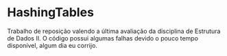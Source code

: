 ﻿# HashingTables
Trabalho de reposição valendo a última avaliação da disciplina de Estrutura de Dados II. O código possui algumas falhas devido o pouco tempo disponível, algum dia eu corrijo.

